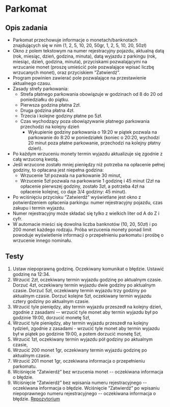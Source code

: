 # Parkomat
## Opis zadania
+ Parkomat przechowuje informacje o monetach/banknotach znajdujących się w
  nim (1, 2, 5, 10, 20, 50gr, 1, 2, 5, 10, 20, 50zł)
+ Okno z polem tekstowym na numer rejestracyjny pojazdu, aktualną datą (rok, miesiąc,
  dzień, godzina, minuta), datą wyjazdu z parkingu (rok, miesiąc, dzień, godzina,
  minuta), przyciskami pozwalającymi na wrzucanie monet (proszę umieścić pole
  pozwalające wpisać liczbę wrzucanych monet), oraz przyciskiem “Zatwierdź”.
+ Program powinien zawierać pole pozwalające na przestawienie aktualnego czasu.
+ Zasady strefy parkowania:
  - Strefa płatnego parkowania obowiązuje w godzinach od 8 do 20 od
    poniedziałku do piątku.
  - Pierwsza godzina płatna 2zł.
  - Druga godzina płatna 4zł.
  - Trzecia i kolejne godziny płatne po 5zł.
  - Czas wychodzący poza obowiązywanie płatnego parkowania przechodzi
    na kolejny dzień
    * Wykupienie godziny parkowania o 19:20 w piątek pozwala na parkowanie do
      8:20 w poniedziałek (koniec o 20:20, wychodzi 20 minut poza płatne
      parkowanie, przechodzi na kolejny płatny dzień).
 + Po każdym wrzuceniu monety termin wyjazdu aktualizuje się zgodnie z
   całą wrzuconą kwotą.
 + Jeśli wrzucone zostało mniej pieniędzy niż potrzeba na opłacenie pełnej godziny,
   to opłacana jest niepełna godzina:
   - Wrzucenie 1zł pozwala na parkowanie 30 minut,
   - Wrzucenie 5zł pozwala na parkowanie 1 godzinę i 45 minut (2zł na opłacenie
     pierwszej godziny, zostało 3zł, a potrzeba 4zł na opłacenie kolejnej, co daje 3/4
     godziny: 45 minut).
 + Po wciśnięciu przycisku “Zatwierdź” wyświetlane jest okno z potwierdzeniem
   opłacenia parkingu: numer rejestracyjny pojazdu, czas zakupu i termin wyjazdu.
 + Numer rejestracyjny może składać się tylko z wielkich liter od A do Z i cyfr.
 + W automacie mieści się dowolna liczba banknotów (10, 20, 50zł) i po 200 monet
   każdego rodzaju. Próba wrzucenia monety ponad limit powoduje wyświetlenie
   informacji o przepełnieniu parkomatu i prośbę o wrzucenie innego nominału.
## Testy
1. Ustaw niepoprawną godzinę. Oczekiwany komunikat o błędzie. Ustawić godzinę
   na 12:34.
2. Wrzucić 2zł, oczekiwany termin wyjazdu godzinę po aktualnym czasie. Dorzuć
   4zł, oczekiwany termin wyjazdu dwie godziny po aktualnym czasie. Dorzuć 5zł,
   oczekiwany termin wyjazdu trzy godziny po aktualnym czasie. Dorzuć kolejne 5zł,
   oczekiwany termin wyjazdu cztery godziny po aktualnym czasie.
3. Wrzucić tyle pieniędzy, aby termin wyjazdu przeszedł na kolejny dzień, zgodnie z
   zasadami -- wrzucić tyle monet aby termin wyjazdu był po godzinie 19:00,
   dorzucić monetę 5zł,
4. Wrzucić tyle pieniędzy, aby termin wyjazdu przeszedł na kolejny tydzień, zgodnie z
   zasadami - wrzucić tyle monet aby termin wyjazdu był w piątek po godzinie 19:00,
   a potem dorzucić monetę 5zł,
5. Wrzucić 1zł, oczekiwany termin wyjazdu pół godziny po aktualnym czasie,
6. Wrzucić 200 monet 1gr, oczekiwany termin wyjazdu godzinę po aktualnym czasie.
7. Wrzucić 201 monet 1gr, oczekiwana informacja o przepełnieniu parkomatu.
8. Wciśnięcie “Zatwierdź” bez wrzucenia monet -- oczekiwana informacja o błędzie.
9. Wciśnięcie “Zatwierdź” bez wpisania numeru rejestracyjnego -- oczekiwana
   informacja o błędzie. Wciśnięcie “Zatwierdź” po wpisaniu niepoprawnego
   numeru rejestracyjnego -- oczekiwana informacja o błędzie.
[Repozytorium](https://github.com/bpachel/ProjektJS.git)
